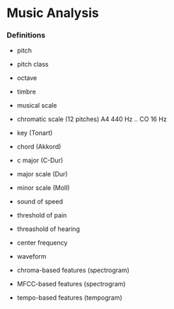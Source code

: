# Music Analysis

### Definitions
- pitch
- pitch class
- octave 
- timbre
- musical scale
- chromatic scale (12 pitches)
  A4 440 Hz
  ..
  CO 16 Hz
- key (Tonart)
- chord (Akkord)
- c major (C-Dur)
- major scale (Dur)
- minor scale (Moll)

- sound of speed
- threshold of pain
- threashold of hearing
- center frequency
- waveform
- chroma-based features (spectrogram)
- MFCC-based features (spectrogram)
- tempo-based features (tempogram) 
